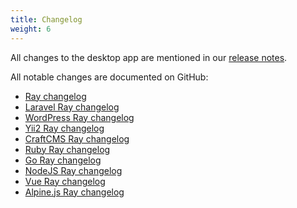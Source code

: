 ```yaml
---
title: Changelog
weight: 6
---
```


All changes to the desktop app are mentioned in our [release notes](https://spatie.be/products/ray/release-notes).

All notable changes are documented on GitHub:

- [Ray changelog](https://github.com/spatie/ray/blob/master/CHANGELOG.md)
- [Laravel Ray changelog](https://github.com/spatie/laravel-ray/blob/master/CHANGELOG.md)
- [WordPress Ray changelog](https://github.com/spatie/wordpress-ray/blob/master/CHANGELOG.md)
- [Yii2 Ray changelog](https://github.com/spatie/yii-ray/blob/master/CHANGELOG.md)
- [CraftCMS Ray changelog](https://github.com/spatie/craft-ray/blob/main/CHANGELOG.md)
- [Ruby Ray changelog](https://github.com/spatie/ruby-ray/blob/main/CHANGELOG.md)
- [Go Ray changelog](https://github.com/octoper/go-ray/blob/main/CHANGELOG.md)
- [NodeJS Ray changelog](https://github.com/permafrost-dev/node-ray/blob/main/CHANGELOG.md)
- [Vue Ray changelog](https://github.com/permafrost-dev/vue-ray/blob/main/CHANGELOG.md)
- [Alpine.js Ray changelog](https://github.com/permafrost-dev/alpinejs-ray/blob/main/CHANGELOG.md)
